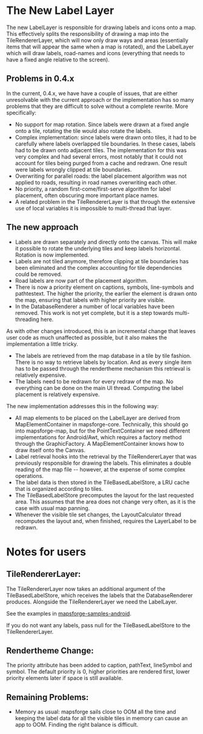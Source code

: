The New Label Layer
===================

The new LabelLayer is responsible for drawing labels and icons onto a map. This effectively splits the responsibility of drawing a map into the TileRendererLayer, which will now only draw ways and areas (essentially items that will appear the same when a map is rotated), and the LabelLayer which will draw labels, road-names and icons (everything that needs to have a fixed angle relative to the screen).

Problems in 0.4.x
-----------------

In the current, 0.4.x, we have have a couple of issues, that are either unresolvable with the current approach or the implementation has so many problems that they are difficult to solve without a complete rewrite. More specifically:

  * No support for map rotation. Since labels were drawn at a fixed angle onto a tile, rotating the tile would also rotate the labels. 
  * Complex implementation: since labels were drawn onto tiles, it had to be carefully where labels overlapped tile boundaries. In these cases, labels had to be drawn onto adjacent tiles. The implementation for this was very complex and had several errors, most notably that it could not account for tiles being purged from a cache and redrawn. One result were labels wrongly clipped at tile boundaries.
  * Overwriting for parallel roads: the label placement algorithm was not applied to roads, resulting in road names overwriting each other.
  * No priority, a random first-come/first-serve algorithm for label placement, often obscuring more important place names.
  * A related problem in the TileRendererLayer is that through the extensive use of local variables it is impossible to multi-thread that layer. 

The new approach
----------------

  * Labels are drawn separately and directly onto the canvas. This will make it possible to rotate the underlying tiles and keep labels horizontal. Rotation is now implemented.
  * Labels are not tiled anymore, therefore clipping at tile boundaries has been eliminated and the complex accounting for tile dependencies could be removed. 
  * Road labels are now part of the placement algorithm.
  * There is now a priority element on captions, symbols, line-symbols and pathtestext. The higher the priority, the earlier the element is drawn onto the map, ensuring that labels with higher priority are visible.
  * In the DatabaseRenderer a number of local variables have been removed. This work is not yet complete, but it is a step towards multi-threading here.

As with other changes introduced, this is an incremental change that leaves user code as much unaffected as possible, but it also makes the implementation a little tricky. 

  * The labels are retrieved from the map database in a tile by tile fashion. There is no way to retrieve labels by location. And as every single item has to be passed through the rendertheme mechanism this retrieval is relatively expensive.
  * The labels need to be redrawn for every redraw of the map. No everything can be done on the main UI thread. Computing the label placement is relatively expensive.

The new implementation addresses this in the following way:
  * All map elements to be placed on the LabelLayer are derived from MapElementContainer in mapsforge-core. Technically, this should go into mapsforge-map, but for the PointTextContainer we need different implementations for Android/Awt, which requires a factory method through the GraphicFactory. A MapElementContainer knows how to draw itself onto the Canvas. 
  * Label retrieval hooks into the retrieval by the TileRendererLayer that was previously responsible for drawing the labels. This eliminates a double reading of the map file -- however, at the expense of some complex operations.
  * The label data is then stored in the TileBasedLabelStore, a LRU cache that is organized according to tiles. 
  * The TileBasedLabelStore precomputes the layout for the last requested area. This assumes that the area does not change very often, as it is the case with usual map panning. 
  * Whenever the visible tile set changes, the LayoutCalculator thread recomputes the layout and, when finished, requires the LayerLabel to be redrawn.

Notes for users
===============

TileRendererLayer:
------------------

The TileRendererLayer now takes an additional argument of the TileBasedLabelStore, which receives the labels that the DatabaseRenderer produces. Alongside the TileRendererLayer we need the LabelLayer.

See the examples in [mapsforge-samples-android](https://github.com/mapsforge/mapsforge/tree/master/mapsforge-samples-android).

If you do not want any labels, pass null for the TileBasedLabelStore to the TileRendererLayer.

Rendertheme Change:
-------------------
The priority attribute has been added to caption, pathText, lineSymbol and symbol. The default priority is 0, higher priorities are rendered first, lower priority elements later if space is still available. 

Remaining Problems:
-------------------

  * Memory as usual: mapsforge sails close to OOM all the time and keeping the label data for all the visible tiles in memory can cause an app to OOM. Finding the right balance is difficult.

